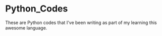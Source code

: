 # Python_Codes
These are Python codes that I've been writing as part of my learning this awesome language.
